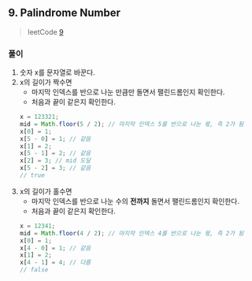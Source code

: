 ## 9. Palindrome Number

> leetCode [9](https://leetcode.com/problems/palindrome-number/)

### 풀이

1. 숫자 x를 문자열로 바꾼다.
2. x의 길이가 짝수면
   - 마지막 인덱스를 반으로 나눈 만큼만 돌면서 팰린드롬인지 확인한다.
   - 처음과 끝이 같은지 확인한다.
   ```js
   x = 123321;
   mid = Math.floor(5 / 2); // 마지막 인덱스 5를 반으로 나눈 몫, 즉 2가 됨
   x[0] = 1;
   x[5 - 0] = 1; // 같음
   x[1] = 2;
   x[5 - 1] = 2; // 같음
   x[2] = 3; // mid 도달
   x[5 - 2] = 3; // 같음
   // true
   ```
3. x의 길이가 홀수면
   - 마지막 인덱스를 반으로 나눈 수의 **전까지** 돌면서 팰린드롬인지 확인한다.
   - 처음과 끝이 같은지 확인한다.
   ```js
   x = 12341;
   mid = Math.floor(4 / 2); // 마지막 인덱스 4를 반으로 나눈 몫, 즉 2가 됨
   x[0] = 1;
   x[4 - 0] = 1; // 같음
   x[1] = 2;
   x[4 - 1] = 4; // 다름
   // false
   ```
